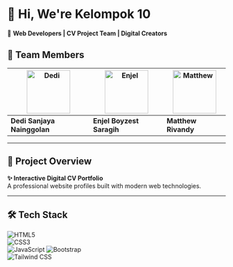 # 👋 Hi, We're **Kelompok 10**  
🚀 **Web Developers | CV Project Team | Digital Creators**  

## 👥 Team Members
| <img src="https://media.stickerswiki.app/moyai_stones/2014977.512.webp" width="100" alt="Dedi"> | <img src="https://media.stickerswiki.app/moyai_stones/2014979.512.webp" width="100" alt="Enjel"> | <img src="https://media.stickerswiki.app/emotbatuyyz/38339.512.webp" width="100" alt="Matthew"> |
|----------|----------|----------|
| **Dedi Sanjaya Nainggolan** | **Enjel Boyzest Saragih** | **Matthew Rivandy** |

---

## 📌 Project Overview
**✨ Interactive Digital CV Portfolio**  
A professional website profiles built with modern web technologies.

---

## 🛠 Tech Stack  
![HTML5](https://img.shields.io/badge/-HTML5-E34F26?logo=html5&logoColor=white&style=for-the-badge)  
![CSS3](https://img.shields.io/badge/-CSS3-1572B6?logo=css3&logoColor=white&style=for-the-badge)  
![JavaScript](https://img.shields.io/badge/-JavaScript-F7DF1E?logo=javascript&logoColor=black&style=for-the-badge)
![Bootstrap](https://img.shields.io/badge/-Bootstrap-7952B3?logo=bootstrap&logoColor=white&style=for-the-badge)  
![Tailwind CSS](https://img.shields.io/badge/-Tailwind_CSS-06B6D4?logo=tailwind-css&logoColor=white&style=for-the-badge)
